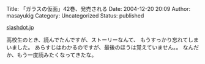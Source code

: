 Title: 「ガラスの仮面」42巻、発売される
Date: 2004-12-20 20:09
Author: masayukig
Category: Uncategorized
Status: published

[slashdot.jp](http://slashdot.jp/article.pl?sid=04/12/18/1458230&topic=9)

高校生のとき、読んでたんですが、ストーリーなんて、
もうすっかり忘れてしまいました。
あらすじはわかるのですが、最後のほうは覚えていません。。
なんだか、もう一度読みたくなってきたな。
